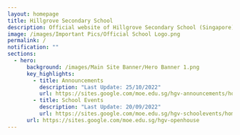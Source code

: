 ```yaml
---
layout: homepage
title: Hillgrove Secondary School
description: Official website of Hillgrove Secondary School (Singapore)
image: /images/Important Pics/Official School Logo.png
permalink: /
notification: ""
sections:
  - hero:
      background: /images/Main Site Banner/Hero Banner 1.png
      key_highlights:
        - title: Announcements
          description: "Last Update: 25/10/2022"
          url: https://sites.google.com/moe.edu.sg/hgv-announcements/home
        - title: School Events
          description: "Last Update: 20/09/2022"
          url: https://sites.google.com/moe.edu.sg/hgv-schoolevents/home
      url: https://sites.google.com/moe.edu.sg/hgv-openhouse
---
```

